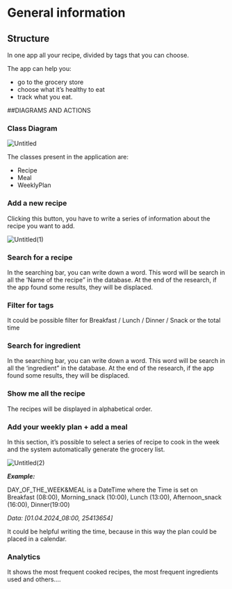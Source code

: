 # General information

## Structure

In one app all your recipe, divided by tags that you can choose.

The app can help you:

- go to the grocery store
- choose what it’s healthy to eat
- track what you eat.

##DIAGRAMS AND ACTIONS

### Class Diagram

![Untitled](https://github.com/emmedibi/mealManager/assets/55384897/7204e087-35fa-4aa8-870e-363f125ede55)

The classes present in the application are:
- Recipe
- Meal
- WeeklyPlan

### Add a new recipe

Clicking this button, you have to write a series of information about the recipe you want to add.

![Untitled(1)](https://github.com/emmedibi/mealManager/assets/55384897/9c9fdace-9147-4ee5-8b4a-84b9f432a2e0)

### Search for a recipe

In the searching bar, you can write down a word. This word will be search in all the ‘Name of the recipe” in the database. At the end of the research, if the app found some results, they will be displaced.

### Filter for tags

It could be possible filter for Breakfast / Lunch / Dinner / Snack or the total time

### Search for ingredient

In the searching bar, you can write down a word. This word will be search in all the ‘ingredient” in the database. At the end of the research, if the app found some results, they will be displaced.

### Show me all the recipe

The recipes will be displayed in alphabetical order.

### Add your weekly plan + add a meal

In this section, it’s possible to select a series of recipe to cook in the week and the system automatically generate the grocery list.

![Untitled(2)](https://github.com/emmedibi/mealManager/assets/55384897/6f66f4a1-3aa9-4250-83e3-c5652483c2f6)


***Example:***

DAY_OF_THE_WEEK&MEAL is a DateTime where the Time is set on Breakfast (08:00), Morning_snack (10:00), Lunch (13:00), Afternoon_snack (16:00), Dinner(19:00)

*Data: [01.04.2024_08:00, 25413654]*

It could be helpful writing the time, because in this way the plan could be placed in a calendar.

### Analytics

It shows the most frequent cooked recipes, the most frequent ingredients used and others….
